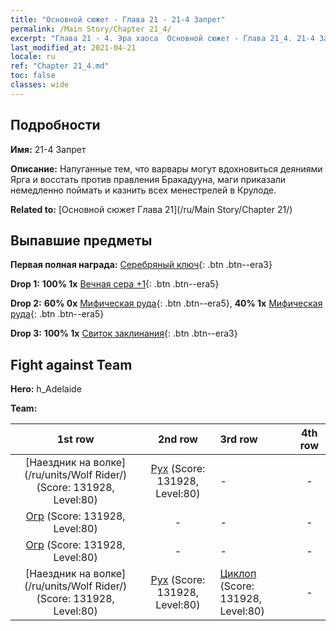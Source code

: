 ```yaml
---
title: "Основной сюжет - Глава 21 - 21-4 Запрет"
permalink: /Main Story/Chapter 21_4/
excerpt: "Глава 21 - 4. Эра хаоса  Основной сюжет - Глава 21_4. 21-4 Запрет"
last_modified_at: 2021-04-21
locale: ru
ref: "Chapter 21_4.md"
toc: false
classes: wide
---
```


## Подробности

 **Имя:** 21-4 Запрет

 **Описание:** Напуганные тем, что варвары могут вдохновиться деяниями Ярга и восстать против правления Бракадууна, маги приказали немедленно поймать и казнить всех менестрелей в Крулоде.

 **Related to:** [Основной сюжет Глава 21](/ru/Main Story/Chapter 21/)

## Выпавшие предметы

 **Первая полная награда:** [Серебряный ключ](/ru/Items/con_693/){: .btn .btn--era3}

 **Drop 1:** **100% 1x** [Вечная сера +1](/ru/Items/mat_71/){: .btn .btn--era5}

 **Drop 2:** **60% 0x** [Мифическая руда](/ru/Items/mat_61/){: .btn .btn--era5}, **40% 1x** [Мифическая руда](/ru/Items/mat_61/){: .btn .btn--era5}

 **Drop 3:** **100% 1x** [Свиток заклинания](/ru/Items/con_694/){: .btn .btn--era3}


## Fight against Team
 **Hero:** h_Adelaide

 **Team:**


  | 1st row | 2nd row | 3rd row | 4th row |
  |:----:|:----:|:----|:----:|
  | [Наездник на волке](/ru/units/Wolf Rider/) (Score: 131928, Level:80)  | [Рух](/ru/units/Roc/) (Score: 131928, Level:80)  | - | - |
  | [Огр](/ru/units/Ogre/) (Score: 131928, Level:80)  | - | - | - |
  | [Огр](/ru/units/Ogre/) (Score: 131928, Level:80)  | - | - | - |
  | [Наездник на волке](/ru/units/Wolf Rider/) (Score: 131928, Level:80)  | [Рух](/ru/units/Roc/) (Score: 131928, Level:80)  | [Циклоп](/ru/units/Cyclops/) (Score: 131928, Level:80)  | - |


